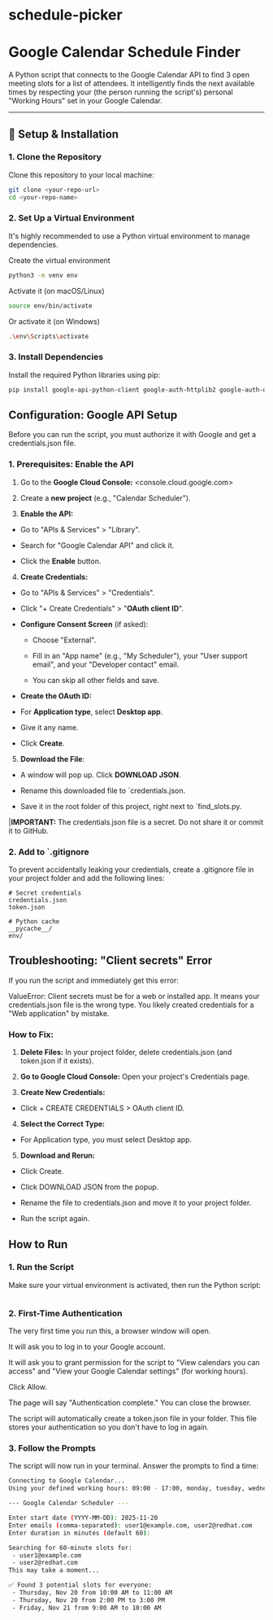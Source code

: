 # schedule-picker

# Google Calendar Schedule Finder

A Python script that connects to the Google Calendar API to find 3 open meeting slots for a list of attendees. It intelligently finds the next available times by respecting your (the person running the script's) personal "Working Hours" set in your Google Calendar.

---

## 🚀 Setup & Installation

### 1. Clone the Repository

Clone this repository to your local machine:

```bash
git clone <your-repo-url>
cd <your-repo-name>
```

### 2. Set Up a Virtual Environment
It's highly recommended to use a Python virtual environment to manage dependencies.

Create the virtual environment
```bash
python3 -m venv env
```

Activate it (on macOS/Linux)
```bash
source env/bin/activate
```

Or activate it (on Windows)
```bash
.\env\Scripts\activate
```

### 3. Install Dependencies
Install the required Python libraries using pip:

```bash
pip install google-api-python-client google-auth-httplib2 google-auth-oauthlib python-dateutil pytz
```

## Configuration: Google API Setup
Before you can run the script, you must authorize it with Google and get a credentials.json file.

### 1. Prerequisites: Enable the API
1. Go to the **Google Cloud Console:** <console.cloud.google.com>

2. Create a **new project** (e.g., "Calendar Scheduler").

3. **Enable the API:**

* Go to "APIs & Services" > "Library".

* Search for "Google Calendar API" and click it.

* Click the **Enable** button.

4. **Create Credentials:**

* Go to "APIs & Services" > "Credentials".

* Click "+ Create Credentials" > "**OAuth client ID**".

* **Configure Consent Screen** (if asked):

    * Choose "External".

    * Fill in an "App name" (e.g., "My Scheduler"), your "User support email", and your "Developer contact" email.

    * You can skip all other fields and save.

* **Create the OAuth ID:**

* For **Application type**, select **Desktop app**.

* Give it any name.

* Click **Create**.

5. **Download the File**:

* A window will pop up. Click **DOWNLOAD JSON**.

* Rename this downloaded file to `credentials.json.

* Save it in the root folder of this project, right next to `find_slots.py.

|**IMPORTANT:** The credentials.json file is a secret. Do not share it or commit it to GitHub.

### 2. Add to `.gitignore
To prevent accidentally leaking your credentials, create a .gitignore file in your project folder and add the following lines:

```text
# Secret credentials
credentials.json
token.json

# Python cache
__pycache__/
env/
```

## Troubleshooting: "Client secrets" Error
If you run the script and immediately get this error:

ValueError: Client secrets must be for a web or installed app.
It means your credentials.json file is the wrong type. You likely created credentials for a "Web application" by mistake.

### How to Fix:

1. **Delete Files:** In your project folder, delete credentials.json (and token.json if it exists).

2. **Go to Google Cloud Console:** Open your project's Credentials page.

3. **Create New Credentials:**

* Click + CREATE CREDENTIALS > OAuth client ID.

4. **Select the Correct Type:**

* For Application type, you must select Desktop app.

5. **Download and Rerun:**

* Click Create.

* Click DOWNLOAD JSON from the popup.

* Rename the file to credentials.json and move it to your project folder.

* Run the script again.

## How to Run
### 1. Run the Script
Make sure your virtual environment is activated, then run the Python script:

```python find_slots.py
```

### 2. First-Time Authentication
The very first time you run this, a browser window will open.

It will ask you to log in to your Google account.

It will ask you to grant permission for the script to "View calendars you can access" and "View your Google Calendar settings" (for working hours).

Click Allow.

The page will say "Authentication complete." You can close the browser.

The script will automatically create a token.json file in your folder. This file stores your authentication so you don't have to log in again.

### 3. Follow the Prompts
The script will now run in your terminal. Answer the prompts to find a time:

```bash
Connecting to Google Calendar...
Using your defined working hours: 09:00 - 17:00, monday, tuesday, wednesday, thursday, friday

--- Google Calendar Scheduler ---

Enter start date (YYYY-MM-DD): 2025-11-20
Enter emails (comma-separated): user1@example.com, user2@redhat.com
Enter duration in minutes (default 60):

Searching for 60-minute slots for:
 - user1@example.com
 - user2@redhat.com
This may take a moment...

✅ Found 3 potential slots for everyone:
 - Thursday, Nov 20 from 10:00 AM to 11:00 AM
 - Thursday, Nov 20 from 2:00 PM to 3:00 PM
 - Friday, Nov 21 from 9:00 AM to 10:00 AM
```
